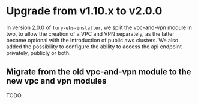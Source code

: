 # Upgrade from v1.10.x to v2.0.0

In version 2.0.0 of `fury-eks-installer`, we split the vpc-and-vpn module in two, to allow the creation of a VPC and VPN separately, as the latter became optional with the introduction of public aws clusters.
We also added the possibility to configure the ability to access the api endpoint privately, publicly or both.

## Migrate from the old vpc-and-vpn module to the new vpc and vpn modules

TODO
